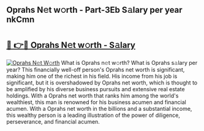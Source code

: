 ## Oprahs N𝚎t w𝚘rth - Part-3Eb S𝚊lary per year nkCmn

# <h2><a href="http://gc0d1px.nevu.top/?p=Oprahs">🔗 👉🔴 Oprahs N𝚎t w𝚘rth - S𝚊lary</a></h2>

[![Oprahs N𝚎t W𝚘rth](https://i.imgur.com/Oavwk0R.jpeg)](http://gc0d1px.nevu.top/?p=Oprahs)
What is Oprahs n𝚎t w𝚘rth? What is Oprahs s𝚊lary per year?
This financially well-off person's Oprahs net worth is significant, making him one of the richest in his field. His income from his job is significant, but it is overshadowed by Oprahs net worth, which is thought to be amplified by his diverse business pursuits and extensive real estate holdings. With a Oprahs net worth that ranks him among the world's wealthiest, this man is renowned for his business acumen and financial acumen. With a Oprahs net worth in the billions and a substantial income, this wealthy person is a leading illustration of the power of diligence, perseverance, and financial acumen.
